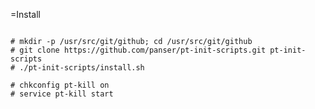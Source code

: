 =Install

<pre>
<code>
# mkdir -p /usr/src/git/github; cd /usr/src/git/github
# git clone https://github.com/panser/pt-init-scripts.git pt-init-scripts
# ./pt-init-scripts/install.sh

# chkconfig pt-kill on
# service pt-kill start
</code>
</pre>
